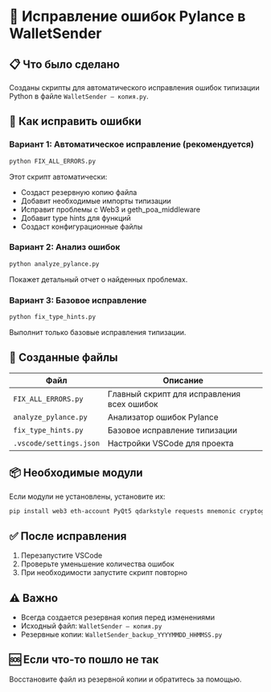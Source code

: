 # 🔧 Исправление ошибок Pylance в WalletSender

## 📋 Что было сделано

Созданы скрипты для автоматического исправления ошибок типизации Python в файле `WalletSender — копия.py`.

## 🚀 Как исправить ошибки

### Вариант 1: Автоматическое исправление (рекомендуется)
```bash
python FIX_ALL_ERRORS.py
```
Этот скрипт автоматически:
- Создаст резервную копию файла
- Добавит необходимые импорты типизации
- Исправит проблемы с Web3 и geth_poa_middleware
- Добавит type hints для функций
- Создаст конфигурационные файлы

### Вариант 2: Анализ ошибок
```bash
python analyze_pylance.py
```
Покажет детальный отчет о найденных проблемах.

### Вариант 3: Базовое исправление
```bash
python fix_type_hints.py
```
Выполнит только базовые исправления типизации.

## 📁 Созданные файлы

| Файл | Описание |
|------|----------|
| `FIX_ALL_ERRORS.py` | Главный скрипт для исправления всех ошибок |
| `analyze_pylance.py` | Анализатор ошибок Pylance |
| `fix_type_hints.py` | Базовое исправление типизации |
| `.vscode/settings.json` | Настройки VSCode для проекта |

## 📦 Необходимые модули

Если модули не установлены, установите их:
```bash
pip install web3 eth-account PyQt5 qdarkstyle requests mnemonic cryptography eth_utils openpyxl
```

## ✅ После исправления

1. Перезапустите VSCode
2. Проверьте уменьшение количества ошибок
3. При необходимости запустите скрипт повторно

## ⚠️ Важно

- Всегда создается резервная копия перед изменениями
- Исходный файл: `WalletSender — копия.py`
- Резервные копии: `WalletSender_backup_YYYYMMDD_HHMMSS.py`

## 🆘 Если что-то пошло не так

Восстановите файл из резервной копии и обратитесь за помощью.
